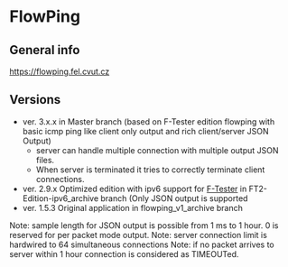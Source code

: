 FlowPing
===========
## General info
https://flowping.fel.cvut.cz

## Versions
* ver. 3.x.x in Master branch (based on F-Tester edition flowping with basic icmp ping like client only output and rich client/server JSON Output)
  * server can handle multiple connection with multiple output JSON files.
  * When server is terminated it tries to correctly terminate client connections. 
* ver. 2.9.x Optimized edition with ipv6 support for [F-Tester](https://f-tester.fel.cvut.cz/en) in FT2-Edition-ipv6_archive branch (Only JSON output is supported
* ver. 1.5.3 Original application in flowping_v1_archive branch 

Note: sample length for JSON output is possible from 1 ms to 1 hour. 0 is reserved for per packet mode output.
Note: server connection limit is hardwired to 64 simultaneous connections
Note: if no packet arrives to server within 1 hour connection is considered as TIMEOUTed.

